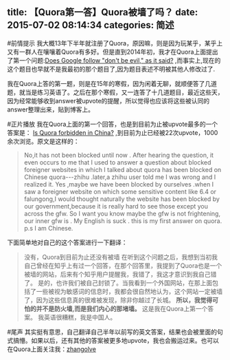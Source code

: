 title: 【Quora第一答】Quora被墙了吗？
date: 2015-07-02 08:14:34
categories: 简述
  --- 


#前情提示
我大概13年下半年就注册了Quora，原因嘛，则是因为玩某乎，某乎上又有一群人在嚷嚷着Quora有多好。但是直到2014年初，我才在Quora上面提出了第一个问题:[Does Google follow "don't be evil," as it said?](https://www.quora.com/Does-Google-follow-dont-be-evil-as-it-said) ,而事实上,现在的这个题目也早就不是我最初的那个题目了,因为题目表述不明被其他人修改过了.

我在Quora上答的第一题，则是在15年的寒假，因为闲着无聊，就顺便答了几道题，就当是练习英语了。之后在那个寒假，又一连答了十几道题目，最近这些天，因为经常能够收到answer被upvote的提醒，所以觉得也应该将这些被认同的answer整理出来，贴到博客上。

#正片播放
我在Quora上面的第一个回答，也是到目前为止被upvote最多的一个答案是：
[Is Quora forbidden in China?](https://www.quora.com/Is-Quora-forbidden-in-China/answer/Zhang-Olve)  ,到目前为止已经被22次upvote，1000余次浏览。原文是这样的：

>No,it has not been blocked until now .
After hearing the question, it even occurs to me that I used to answer a question about blocked foreigner websites in which I talked about quora has been blocked on Chinese quora---zhihu .later,a zhihu user told me I was wrong and I realized it.
Yes ,maybe we have been blocked by ourselves .when I saw a foreigner website on which some sensitive content like 6.4 or falungong,I would thought naturally the website has been blocked by our government,because it is really hard to see those except you across the gfw.
So I want you know maybe the gfw is not frightening, our inner gfw is .
My English is suck .
this is my first answer on quora.
p.s I am Chinese.


下面简单地对自己的这个答案进行一下翻译：
>没有，Quora到目前为止还没有被墙
在听到这个问题之后，我想到当初我自己曾经在知乎上有过一个回答，在那个回答里，我提到了Quora也是一个被墙的网站，后来有个知乎用户提醒我，我错了，我这才意识到我自己错了。
是的，也许我们被自己封锁了。当我看到一个外国网站，在那上面包括了一些被视为敏感词的信息时，我都会很自然地认为，这个网站一定被墙了，因为这些信息真的很难被发现，除非你越过了长城。
**所以，我觉得可怕的并不是防火墙,而是我们内心的那堵墙。**
这是我在Quora上第一个答案。
我英语很糟糕，我是中国人。


#尾声
其实挺有意思，自己翻译自己半年以前写的英文答案，结果也会被里面的句式搞懵。如果以后，还有其他的答案被更多地upvote，我也会搬运过来。也可以在Quora上面关注我：[zhangolve](https://www.quora.com/Zhang-Olve)




